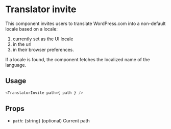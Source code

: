 # Translator invite

This component invites users to translate WordPress.com into a non-default locale based on a locale:

1. currently set as the UI locale
2. in the url
3. in their browser preferences.

If a locale is found, the component fetches the localized name of the language.

## Usage

```javascript
<TranslatorInvite path={ path } />
```

## Props

- `path`: {string} (optional) Current path
